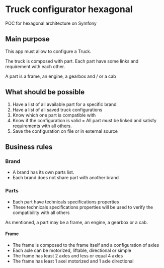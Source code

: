 # Truck configurator hexagonal
POC for hexagonal architecture on Symfony

## Main purpose

This app must allow to configure a Truck.

The truck is composed with part.
Each part have some links and requirement with each other.

A part is a frame, an engine, a gearbox and / or a cab

## What should be possible

1. Have a list of all available part for a specific brand
2. Have a list of all saved truck configurations
3. Know which one part is compatible with
4. Know if the configuration is valid = All part must be linked and satisfy requirements with all others.
5. Save the configuration on file or in external source

## Business rules

### Brand

- A brand has its own parts list.
- Each brand does not share part with another brand

### Parts

- Each part have technicals specifications properties
- These technicals specifications properties will be used to verify the compatibility with all others

As mentioned, a part may be a frame, an engine, a gearbox or a cab.

#### Frame

- The frame is composed to the frame itself and a configuration of axles
- Each axle can be motorized, liftable, directional or simple
- The frame has least 2 axles and less or equal 4 axles
- The frame has least 1 axel motorized and 1 axle directional